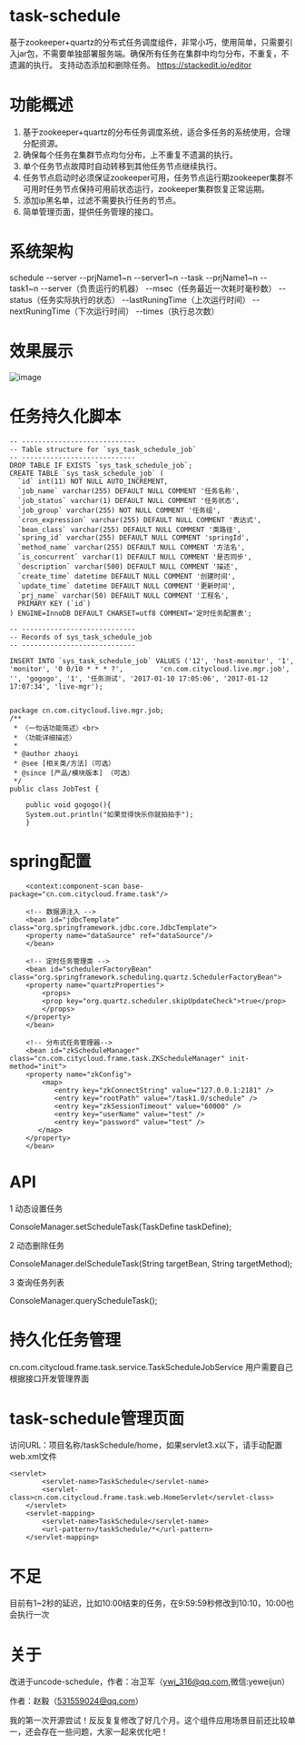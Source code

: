 task-schedule
====================
基于zookeeper+quartz的分布式任务调度组件，非常小巧，使用简单，只需要引入jar包，不需要单独部署服务端。确保所有任务在集群中均匀分布，不重复，不遗漏的执行。
支持动态添加和删除任务。
https://stackedit.io/editor

功能概述
====================
1. 基于zookeeper+quartz的分布任务调度系统，适合多任务的系统使用，合理分配资源。
2. 确保每个任务在集群节点均匀分布，上不重复不遗漏的执行。
3. 单个任务节点故障时自动转移到其他任务节点继续执行。
4. 任务节点启动时必须保证zookeeper可用，任务节点运行期zookeeper集群不可用时任务节点保持可用前状态运行，zookeeper集群恢复正常运期。
5. 添加ip黑名单，过滤不需要执行任务的节点。
6. 简单管理页面，提供任务管理的接口。

系统架构
====================
schedule
	--server
		--prjName1~n
			--server1~n
	--task
		--prjName1~n
			--task1~n
				--server（负责运行的机器）
				--msec（任务最近一次耗时毫秒数）
				--status（任务实际执行的状态）
				--lastRuningTime（上次运行时间）
				--nextRuningTime（下次运行时间）
				--times（执行总次数）
			
效果展示
=========================================
![image](https://github.com/tianzi94wob/task-schedule/blob/master/src/main/resources/view/images/admin.png)

任务持久化脚本
====================
	-- ----------------------------
	-- Table structure for `sys_task_schedule_job`
	-- ----------------------------
	DROP TABLE IF EXISTS `sys_task_schedule_job`;
	CREATE TABLE `sys_task_schedule_job` (
	  `id` int(11) NOT NULL AUTO_INCREMENT,
	  `job_name` varchar(255) DEFAULT NULL COMMENT '任务名称',
	  `job_status` varchar(1) DEFAULT NULL COMMENT '任务状态',
	  `job_group` varchar(255) NOT NULL COMMENT '任务组',
	  `cron_expression` varchar(255) DEFAULT NULL COMMENT '表达式',
	  `bean_class` varchar(255) DEFAULT NULL COMMENT '类路径',
	  `spring_id` varchar(255) DEFAULT NULL COMMENT 'springId',
	  `method_name` varchar(255) DEFAULT NULL COMMENT '方法名',
	  `is_concurrent` varchar(1) DEFAULT NULL COMMENT '是否同步',
	  `description` varchar(500) DEFAULT NULL COMMENT '描述',
	  `create_time` datetime DEFAULT NULL COMMENT '创建时间',
	  `update_time` datetime DEFAULT NULL COMMENT '更新时间',
	  `prj_name` varchar(50) DEFAULT NULL COMMENT '工程名',
	  PRIMARY KEY (`id`)
	) ENGINE=InnoDB DEFAULT CHARSET=utf8 COMMENT='定时任务配置表';

	-- ----------------------------
	-- Records of sys_task_schedule_job
	-- ----------------------------

	INSERT INTO `sys_task_schedule_job` VALUES ('12', 'host-monitor', '1', 'monitor', '0 0/10 * * * ?', 		'cn.com.citycloud.live.mgr.job', '', 'gogogo', '1', '任务测试', '2017-01-10 17:05:06', '2017-01-12 17:07:34', 'live-mgr');


	package cn.com.citycloud.live.mgr.job;
	/**
	 * 〈一句话功能简述〉<br> 
	 * 〈功能详细描述〉
	 *
	 * @author zhaoyi
	 * @see [相关类/方法]（可选）
	 * @since [产品/模块版本] （可选）
	 */
	public class JobTest {

	    public void gogogo(){
		System.out.println("如果觉得快乐你就拍拍手");
	    }
		
spring配置
====================
<!-- 扫描路径 -->
	    <context:component-scan base-package="cn.com.citycloud.frame.task"/>

	    <!-- 数据源注入 -->
	    <bean id="jdbcTemplate" class="org.springframework.jdbc.core.JdbcTemplate">
		<property name="dataSource" ref="dataSource"/>
	    </bean>

	    <!-- 定时任务管理类 -->
	    <bean id="schedulerFactoryBean" class="org.springframework.scheduling.quartz.SchedulerFactoryBean">
		<property name="quartzProperties">
		    <props>
			<prop key="org.quartz.scheduler.skipUpdateCheck">true</prop> 
		    </props>
		</property>	
	    </bean>	

	    <!-- 分布式任务管理器-->
	    <bean id="zkScheduleManager" class="cn.com.citycloud.frame.task.ZKScheduleManager" init-method="init">
		<property name="zkConfig">
		    <map>
		       <entry key="zkConnectString" value="127.0.0.1:2181" />
		       <entry key="rootPath" value="/task1.0/schedule" />
		       <entry key="zkSessionTimeout" value="60000" />
		       <entry key="userName" value="test" />
		       <entry key="password" value="test" />
		   </map>
		</property>
	    </bean>

API
====================
1 动态设置任务

ConsoleManager.setScheduleTask(TaskDefine taskDefine);

2 动态删除任务

ConsoleManager.delScheduleTask(String targetBean, String targetMethod);

3 查询任务列表

ConsoleManager.queryScheduleTask();

持久化任务管理
====================
cn.com.citycloud.frame.task.service.TaskScheduleJobService
用户需要自己根据接口开发管理界面

task-schedule管理页面
====================
访问URL：项目名称/taskSchedule/home，如果servlet3.x以下，请手动配置web.xml文件
```
<servlet>
	    <servlet-name>TaskSchedule</servlet-name>
	    <servlet-class>cn.com.citycloud.frame.task.web.HomeServlet</servlet-class>
	</servlet>
	<servlet-mapping>
	    <servlet-name>TaskSchedule</servlet-name>
	    <url-pattern>/taskSchedule/*</url-pattern>
	</servlet-mapping>
```
不足
====================
目前有1~2秒的延迟，比如10:00结束的任务，在9:59:59秒修改到10:10，10:00也会执行一次

关于
====================
改进于uncode-schedule，作者：冶卫军（ywj_316@qq.com,微信:yeweijun）

作者：赵毅（531559024@qq.com）

我的第一次开源尝试！反反复复修改了好几个月。这个组件应用场景目前还比较单一，还会存在一些问题，大家一起来优化吧！
